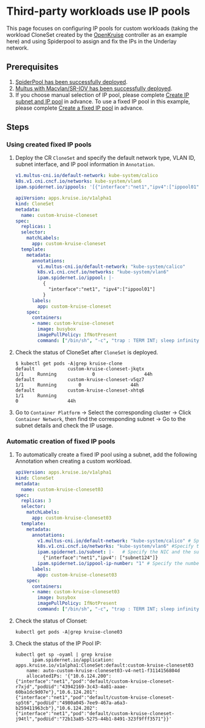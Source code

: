 # Third-party workloads use IP pools

This page focuses on configuring IP pools for custom workloads (taking the workload CloneSet created by the [OpenKruise](https://github.com/openkruise/kruise) controller as an example here) and using Spiderpool to assign and fix the IPs in the Underlay network.

## Prerequisites

1. [SpiderPool has been successfully deployed](install.md). 
2. [Multus with Macvlan/SR-IOV has been successfully deployed](../multus-underlay/install.md).
3. If you choose manual selection of IP pool, please complete [Create IP subnet and IP pool](../spiderpool/createpool.md) in advance. To use a fixed IP pool in this example, please complete [Create a fixed IP pool](../spiderpool/createpool.md) in advance.

## Steps

### Using created fixed IP pools

1. Deploy the CR `CloneSet` and specify the default network type, VLAN ID, subnet interface, and IP pool information in `Annotation`.

    ```yaml
    v1.multus-cni.io/default-network: kube-system/calico
    k8s.v1.cni.cncf.io/networks: kube-system/vlan6
    ipam.spidernet.io/ippools: '[{"interface":"net1","ipv4":["ippool01"]}]'
    ```

    ```yaml
    apiVersion: apps.kruise.io/v1alpha1
    kind: CloneSet
    metadata:
      name: custom-kruise-cloneset
    spec:
      replicas: 1
      selector:
        matchLabels:
          app: custom-kruise-cloneset
      template:
        metadata:
          annotations:
            v1.multus-cni.io/default-network: "kube-system/calico"
            k8s.v1.cni.cncf.io/networks: "kube-system/vlan6"
            ipam.spidernet.io/ippool: |-
              {
                "interface":"net1", "ipv4":["ippool01"]
              }
          labels:
            app: custom-kruise-cloneset
        spec:
          containers:
          - name: custom-kruise-cloneset
            image: busybox
            imagePullPolicy: IfNotPresent
            command: ["/bin/sh", "-c", "trap : TERM INT; sleep infinity & wait"]
    ```

1. Check the status of CloneSet after `CloneSet` is deployed.

    ```shell
    $ kubectl get pods -A|grep kruise-clone
    default            custom-kruise-cloneset-jkqtx                                      1/1     Running             0                  44h
    default            custom-kruise-cloneset-v5qz7                                      1/1     Running        0                  44h
    default            custom-kruise-cloneset-xhtq6                                      1/1     Running
    0                  44h
    ```

1.  Go to `Container Platform`  -> Select the corresponding cluster -> Click `Container Network`, then find the corresponding subnet -> Go to the subnet details and check the IP usage.

### Automatic creation of fixed IP pools

1. To automatically create a fixed IP pool using a subnet, add the following Annotation when creating a custom workload.

    ```yaml
    apiVersion: apps.kruise.io/v1alpha1
    kind: CloneSet
    metadata:
      name: custom-kruise-cloneset03
    spec:
      replicas: 3
      selector:
        matchLabels:
          app: custom-kruise-cloneset03
      template:
        metadata:
          annotations:
            v1.multus-cni.io/default-network: "kube-system/calico" # Specify the default container NIC
            k8s.v1.cni.cncf.io/networks: "kube-system/vlan6" #Specify the Multus CRD instance（NetworkAttachmentDefinition）
            ipam.spidernet.io/subnet: |-   # Specify the NIC and the subnet to be used with the fixed IP pool
              {"interface":"net1","ipv4": ["subnet124"]}
            ipam.spidernet.io/ippool-ip-number: "1" # Specify the number of resilient IPs, the number of available IPs = the number of resilient IPs + the number of Replicas
          labels:
            app: custom-kruise-cloneset03
        spec:
          containers:
          - name: custom-kruise-cloneset03
            image: busybox
            imagePullPolicy: IfNotPresent
            command: ["/bin/sh", "-c", "trap : TERM INT; sleep infinity & wait"]
    ```

2. Check the status of Clonset:

    ```shell
    kubectl get pods -A|grep kruise-clone03
    ```

3. Check the status of the IP Pool IP:

    ```shell
    kubectl get sp -oyaml | grep kruise
          ipam.spidernet.io/application: apps.kruise.io/v1alpha1:CloneSet:default:custom-kruise-cloneset03
        name: auto-custom-kruise-cloneset03-v4-net1-f3114156804d
        allocatedIPs: '{"10.6.124.200":{"interface":"net1","pod":"default/custom-kruise-cloneset-r7xjd","podUid":"43942169-3c43-4a81-aaae-60ba1dc9d07e"},"10.6.124.201":{"interface":"net1","pod":"default/custom-kruise-cloneset-sp5t6","podUid":"4980a045-7ee9-467a-a6a3-b259411963cb"},"10.6.124.202":{"interface":"net1","pod":"default/custom-kruise-cloneset-j94tl","podUid":"72b13a85-5275-44b1-8491-323f9fff3571"}}'   
    ```
